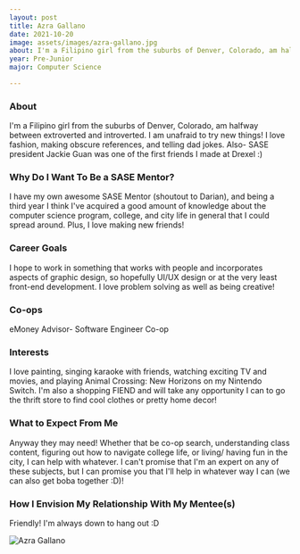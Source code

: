 ```yaml
---
layout: post
title: Azra Gallano 
date: 2021-10-20
image: assets/images/azra-gallano.jpg
about: I'm a Filipino girl from the suburbs of Denver, Colorado, am halfway between extroverted and introverted. I am unafraid to try new things! I love fashion, making obscure references, and telling dad jokes. Also- SASE president Jackie Guan was one of the first friends I made at Drexel :)
year: Pre-Junior
major: Computer Science

---
```


### About

I'm a Filipino girl from the suburbs of Denver, Colorado, am halfway between extroverted and introverted. I am unafraid to try new things! I love fashion, making obscure references, and telling dad jokes. Also- SASE president Jackie Guan was one of the first friends I made at Drexel :)

### Why Do I Want To Be a SASE Mentor?

I have my own awesome SASE Mentor (shoutout to Darian), and being a third year I think I've acquired a good amount of knowledge about the computer science program, college, and city life in general that I could spread around. Plus, I love making new friends!

### Career Goals

I hope to work in something that works with people and incorporates aspects of graphic design, so hopefully UI/UX design or at the very least front-end development. I love problem solving as well as being creative!

### Co-ops

eMoney Advisor- Software Engineer Co-op

### Interests

I love painting, singing karaoke with friends, watching exciting TV and movies, and playing Animal Crossing: New Horizons on my Nintendo Switch. I'm also a shopping FIEND and will take any opportunity I can to go the thrift store to find cool clothes or pretty home decor!

### What to Expect From Me

Anyway they may need! Whether that be co-op search, understanding class content, figuring out how to navigate college life, or living/ having fun in the city, I can help with whatever. I can't promise that I'm an expert on any of these subjects, but I can promise you that I'll help in whatever way I can (we can also get boba together :D)!

### How I Envision My Relationship With My Mentee(s) 

Friendly! I'm always down to hang out :D

<div class="text-center my-5">
    <img src="https://sase-drexel.github.io/mentorship-2021/assets/images/azra-gallano.jpg" alt="Azra Gallano" class="rounded post-img" />
</div>
